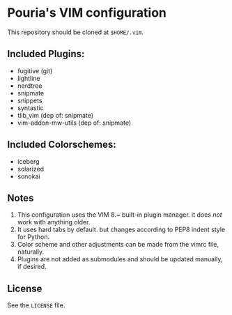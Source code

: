 # Pouria's VIM configuration

This repository should be cloned at `$HOME/.vim`.

## Included Plugins:

* fugitive (git)
* lightline
* nerdtree
* snipmate
* snippets
* syntastic
* tlib_vim (dep of: snipmate)
* vim-addon-mw-utils (dep of: snipmate)

## Included Colorschemes:

* iceberg
* solarized
* sonokai

## Notes

1. This configuration uses the VIM 8.~ built-in plugin manager. it does *not*
   work with anything older.
2. It uses hard tabs by default. but changes according to PEP8 indent style for
   Python.
3. Color scheme and other adjustments can be made from the vimrc file,
   naturally.
4. Plugins are not added as submodules and should be updated manually, if
   desired.

## License

See the `LICENSE` file.
